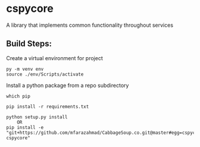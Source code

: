 # cspycore

A library that implements common functionality throughout services

## Build Steps:

Create a virtual environment for project
```
py -m venv env
source ./env/Scripts/activate
```

Install a python package from a repo subdirectory
```
which pip

pip install -r requirements.txt

python setup.py install
    OR
pip install -e "git+https://github.com/mfarazahmad/CabbageSoup.co.git@master#egg=cspycore&subdirectory=lib-cspycore"
```